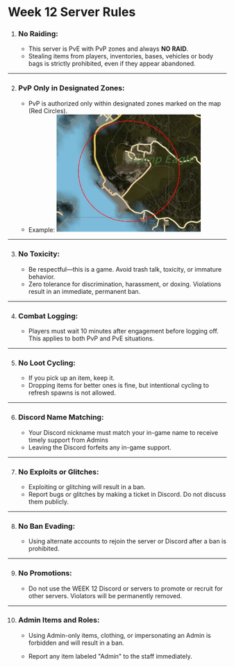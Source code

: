 # Week 12 Server Rules

1. ### **No Raiding**: 
   - This server is PvE with PvP zones and always **NO RAID**.
   - Stealing items from players, inventories, bases, vehicles or body bags is strictly prohibited, even if they appear abandoned.
****
2. ###  **PvP Only in Designated Zones:**
   - PvP is authorized only within designated zones marked on the map (Red Circles).
   - Example: 
     <img src="https://raw.githubusercontent.com/jamesakidd/week12rules/refs/heads/master/pvpexample.jpg" alt="PVP on the in game map" style="zoom:67%;" />   
****
3. ### **No Toxicity:**
     - Be respectful—this is a game. Avoid trash talk, toxicity, or immature behavior.
     - Zero tolerance for discrimination, harassment, or doxing. Violations result in an immediate, permanent ban.

****
4. ### **Combat Logging:**
   - Players must wait 10 minutes after engagement before logging off. This applies to both PvP and PvE situations.
****
5. ### **No Loot Cycling:**

   - If you pick up an item, keep it.
   - Dropping items for better ones is fine, but intentional cycling to refresh spawns is not allowed.
****
6. ### **Discord Name Matching:**

   - Your Discord nickname must match your in-game name to receive timely support from Admins
   - Leaving the Discord forfeits any in-game support.
****
7. ### **No Exploits or Glitches:**

   - Exploiting or glitching will result in a ban.
   - Report bugs or glitches by making a ticket in Discord. Do not discuss them publicly.
****
8. ### **No Ban Evading:**

   - Using alternate accounts to rejoin the server or Discord after a ban is prohibited.
****
9. ### **No Promotions:**

   - Do not use the WEEK 12 Discord or servers to promote or recruit for other servers. Violators will be permanently removed.
****
10. ### **Admin Items and Roles:**

       - Using Admin-only items, clothing, or impersonating an Admin is forbidden and will result in a ban.

       - Report any item labeled "Admin" to the staff immediately.


   

   ​		

   

   

   

   

   

   

   ​	

   

   





